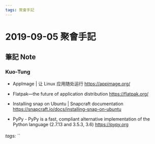 ```yaml
---
tags: 聚會手記
---
```


2019-09-05 聚會手記
===

筆記 Note
---

###  Kuo-Tung
-  AppImage | 让 Linux 应用随处运行
https://appimage.org/
- Flatpak—the future of application distribution
https://flatpak.org/
- Installing snap on Ubuntu | Snapcraft documentation
https://snapcraft.io/docs/installing-snap-on-ubuntu

- PyPy - PyPy is a fast, compliant alternative implementation of the Python language (2.7.13 and 3.5.3, 3.6)
https://pypy.org

###### tags: ``